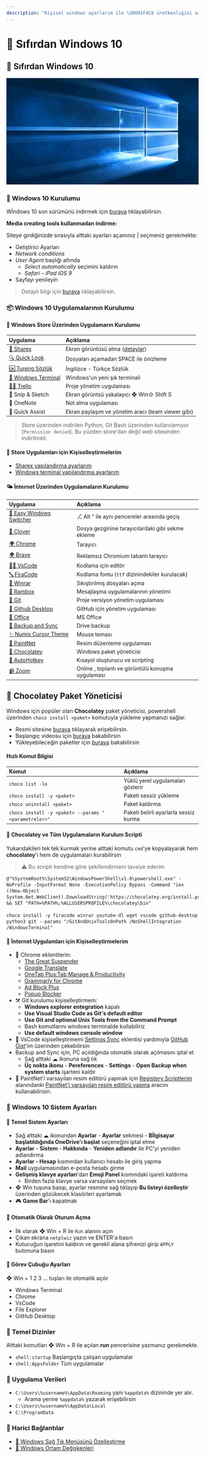 ```yaml
---
description: "Kişisel windows ayarlarım ile \U0001F4C8 üretkenliğini arttırmaya ne dersin?"
---
```


# 🚀 Sıfırdan Windows 10

## 🚀 Sıfırdan Windows 10

![](../.gitbook/assets/windows_10_pic.png)

### 👷‍ Windows 10 Kurulumu

Wİndows 10 son sürümünü indirmek için [buraya](https://www.microsoft.com/tr-tr/software-download/windows10) tıklayabilirsin.

**Media creating tools kullanmadan indirme:**

Siteye girdiğinizde sırasıyla alttaki ayarları açamınız \| seçmeniz gerekmekte:

* Geliştirici Ayarları
* _Network conditions_
* _User Agent_ başlığı altında
  * _Select automatically_ seçimini kaldırın
  * _Safari – iPad iOS 9_
* Sayfayı yenileyin

> Detaylı bilgi için [buraya](https://pureinfotech.com/download-windows-10-iso-without-media-creation-tool/) tıklayabilirsin.

### 📦 Windows 10 Uygulamalarının Kurulumu

#### 👜 Windows Store Üzerinden Uygulamarın Kurulumu

| Uygulama | Açıklama |
| :--- | :--- |
| [🎴 Sharex](https://www.microsoft.com/tr-tr/p/sharex/9nblggh4z1sp?activetab=pivot%3Aoverviewtab) | Ekran görüntüsü alma \([detaylar](https://www.youtube.com/watch?v=NB32QYt8WfI)\) |
| [🔍 Quick Look](https://www.microsoft.com/tr-tr/p/quicklook/9nv4bs3l1h4s?activetab=pivot:overviewtab) | Dosyaları açamadan SPACE ile önizleme |
| [🆗 Tureng Sözlük](https://www.microsoft.com/tr-tr/p/tureng-sozluk/9wzdncrfjb1g?utm_source=AppAgg.com&utm_medium=AppAgg&utm_campaign=AppAgg&rtc=1&activetab=pivot:overviewtab) | İngilizce - Türkçe Sözlük |
| [🖤 Windows Terminal](https://www.microsoft.com/tr-tr/p/windows-terminal-preview/9n0dx20hk701?activetab=pivot:overviewtab) | Windows'un yeni şık terminali |
| [👨‍💼 Trello](https://www.microsoft.com/tr-tr/p/trello/9nblggh4xxvw?activetab=pivot:overviewtab) | Proje yönetim uygulaması |
| 🎴 Snip & Sketch | Ekran görüntsü yakalayıcı ❖ Win⇧ Shift S |
| 📔 OneNote | Not alma uygulaması |
| 🤝 Quick Assist | Ekran paylaşım ve yönetim aracı \(team viewer gibi\) |

> Store üzerinden indirilen Python, Git Bash üzerinden kullanılamıyor \(`Permission denied`\). Bu yüzden store'dan değil web sitesinden indirilmeli.

#### 🤸‍ Store Uygulamları için Kişiselleştirmelerim

* [Sharex yapılandırma ayarlarım](https://drive.google.com/uc?id=18qJhuV9gOZYnRBdKklEA0UmMnwyJO8xV)
* [Windows terminal yapılandırma ayarlarım](https://gist.github.com/yedhrab/748ed0216864c3ea0dea224d988c97cb)

#### 🌤 İnternet Üzerinden Uygulamaların Kurulumu

| Uygulama | Açıklama |
| :--- | :--- |
| [🔁 Easy Windows Switcher](https://neosmart.net/EasySwitch/) | ⎇ Alt " ile aynı pencereler arasında geçiş |
| [📂 Clover](http://en.ejie.me/) | Dosya gezginine tarayıcılardaki gibi sekme ekleme |
| [🌍 Chrome](https://www.google.com/chrome/) | Tarayıcı |
| [🌍 Brave](https://brave.com/) | Reklamsız Chromium tabanlı tarayıcı |
| [👨‍💻 VsCode](https://code.visualstudio.com/download) | Kodlama için editör |
| [🔤 FiraCode](https://github.com/tonsky/FiraCode) | Kodlama fontu \(`ttf` dizinindekiler kurulacak\) |
| [📂 Winrar](https://www.win-rar.com/download.html?&L=0) | Sıkıştırılmış dosyaları açma |
| [📨 Rambox](https://rambox.pro/#pricing) | Mesajlaşma uygulamalarının yönetimi |
| [🌳 Git](https://git-scm.com/downloads) | Proje versiyon yönetim uygulaması |
| [🐙 Github Desktop](https://desktop.github.com/) | GitHub için yönetim uygulaması |
| [🏢 Office](https://bit.ly/2kjVZe9) | MS Office |
| [📂 Backup and Sync](https://www.google.com/drive/download/backup-and-sync/) | Drive backup |
| [✨ Numix Cursor Theme](https://drive.google.com/uc?id=1odtFIqAEfnvBH5Zk5ZefPnm77kZIxxQp) | Mouse teması |
| [📐 PaintNet](https://www.dotpdn.com/downloads/pdn.html) | Resim düzenleme uygulaması |
| [🍫 Chocolatey](https://chocolatey.org/) | Windows paket yöneticisi |
| [💫 AutoHotkey](https://www.autohotkey.com/) | Kısayol oluşturucu ve scripting |
| [📹 Zoom](https://zoom.us/) | Online , toplantı ve görüntülü konuşma uygulaması |

## 🍫 Chocolatey Paket Yöneticisi

Windows için popüler olan **Chocolatey** paket yöneticisi, powershell üzerinden `choco install <paket>` komutuyla yükleme yapmanızı sağlar.

* Resmi sitesine [buraya](https://chocolatey.org/) tıklayarak erişebilirsin.
* Başlangıç videosu için [buraya](https://www.youtube.com/watch?v=hfgZYpo5moA) bakabilirsin
* Yükleyebileceğin paketler için [buraya](https://chocolatey.org/packages) bakabilirsin

#### Hızlı Komut Bilgisi

| Komut | Açıklama |
| :--- | :--- |
| `choco list -lo` | Yüklü yerel uygulamaları gösterir |
| `choco install -y <paket>` | Paketi sessiz yükleme |
| `choco uninstall <paket>` | Paket kaldırma |
| `choco install -y <paket> --params "<parametreler>"` | Paketi belirli ayarlarla sessiz kurma |

#### 🍫 Chocolatey ve Tüm Uygulamaların Kurulum Scripti

Yukarıdakileri tek tek kurmak yerine alttaki komutu `cmd`'ye kopyalayarak hem **chocolatey**'i hem de uygulamaları kurabilirsin

> ⚠ Bu scripti kendine göre şekillendirmeni tavsiye ederim

```text
@"%SystemRoot%\System32\WindowsPowerShell\v1.0\powershell.exe" -NoProfile -InputFormat None -ExecutionPolicy Bypass -Command "iex ((New-Object System.Net.WebClient).DownloadString('https://chocolatey.org/install.ps1'))" && SET "PATH=%PATH%;%ALLUSERSPROFILE%\chocolatey\bin"

choco install -y firacode winrar youtube-dl wget vscode github-desktop python3 git --params "/GitAndUnixToolsOnPath /NoShellIntegration /WindowsTerminal"
```

#### 🤸‍ İnternet Uygulamları için Kişiselleştirmelerim

* 🎇 Chrome eklentilerin:
  * [The Great Suspender](https://chrome.google.com/webstore/detail/the-great-suspender/klbibkeccnjlkjkiokjodocebajanakg?hl=en)
  * [Google Translate](https://chrome.google.com/webstore/search/translate?hl=en)
  * [OneTab Plus:Tab Manage & Productivity](https://chrome.google.com/webstore/detail/onetab-plustab-manage-pro/lepdjbhbkpfenckechpdfohdmkhogojf?hl=en)
  * [Grammarly for Chrome](https://chrome.google.com/webstore/detail/grammarly-for-chrome/kbfnbcaeplbcioakkpcpgfkobkghlhen?hl=en)
  * [Ad Block Plus](https://chrome.google.com/webstore/detail/adblock-plus-free-ad-bloc/cfhdojbkjhnklbpkdaibdccddilifddb)
  * [Popup Blocker](https://chrome.google.com/webstore/detail/pop-up-blocker-for-chrome/bkkbcggnhapdmkeljlodobbkopceiche)
* ⚒ Git kurulumu kişiselleştirmem:
  * **Windows explorer entegration** kapalı
  * **Use Visual Studio Code as Git's default editor**
  * **Use Git and optional Unix Tools from the Command Prompt**
  * Bash komutlarını windows terminalde kullabiliriz
  * **Use default windows console window**
* 🥧 VsCode kişiselleştirmemi [Settings Sync](https://marketplace.visualstudio.com/itemdetails?itemName=Shan.code-settings-sync) eklentisi yardımıyla [GitHub Gist](https://gist.github.com/yedhrab/4b13743a36cece5c3c22a5042897a83d)'im üzerinden çekebilirsin
* Backup and Sync için, PC açıldığında otomatik olarak açılmasını iptal et
  * Sağ alttaki ☁ ikonuna sağ tık
  * **Üç nokta ikonu** - **Pereferences** - **Settings** - **Open Backup when system starts** işarteni kaldır
* 🔧 PaintNet'i varsayılan resim editörü yapmak için [Registery Scriptlerim](https://github.com/yedhrab/YWindows10/tree/0c092d489e79c475b0a1f5ae555a12a98465b295/1%20-%20Sıfırdan%20Windows%2010/Registery%20Scriptlerim/README.md) alanındanki [PaintNet'i varsayılan resim editörü yapma](https://github.com/yedhrab/YWindows10/tree/0c092d489e79c475b0a1f5ae555a12a98465b295/1%20-%20Sıfırdan%20Windows%2010/Registery%20Scriptlerim/PaintNet%27i%20varsayılan%20resim%20editörü%20yapma.reg) aracını kullanabilrisin.

### 🔨 Windows 10 Sistem Ayarları

#### 🧱 Temel Sistem Ayarları

* Sağ alttaki ☁ ikonundan **Ayarlar** - **Ayarlar** sekmesi - **Bİlgisayar başlatıldığında OneDrive'ı başlat** seçeneğini iptal etme
* **Ayarlar** - **Sistem** - **Hakkında** - **Yeniden adlandır** ile PC'yi yeniden adlandırma
* **Ayarlar - Hesap** kısmından kullanıcı hesabı ile giriş yapma
* **Mail** uygulamasından e-posta hesabı girme
* **Gelişmiş klavye ayarları**'dan **Emoji Panel** kısmındaki işareti kaldırma
  * Birden fazla klavye varsa varsayılanı seçmek
* ❖ Win tuşuna basıp, ayarlar resmine sağ tıklayıp **Bu listeyi özelleştir** üzerinden gözükecek klasörleri ayarlamak
* 🎮 **Game Bar**'ı kapatmak

#### 🔑 Otomatik Olarak Oturum Açma

* İlk olarak ❖ Win + R ile `Run` alanını açın
* Çıkan ekrana `netplwiz` yazın ve ENTER'a basın
* Kutucuğun işaretini kaldırın ve gerekli alana şifrenizi girip `APPLY` butonuna basın

#### 🍢 Görev Çubuğu Ayarları

❖ Win + 1 2 3 ... tuşları ile otomatik açılır

* Windows Terminal
* Chrome
* VsCode
* File Explorer
* GitHub Desktop

### 📂 Temel Dizinler

Alttaki komutları ❖ Win + R ile açılan **run** pencerisine yazmanız gerekmekte.

* `shell:startup` Başlangıçta çalışan uygulamalar
* `shell:AppsFolder` Tüm uygulamalar

### 📀 Uygulama Verileri

* `C:\Users\%username%\AppData\Roaming` yani `%appdata%` dizininde yer alır.
  * Arama yerine `%appdata%` yazarak erişebilirsin
* `C:\Users\%username%\AppData\Local`
* `C:\ProgramData`

### 🔗 Harici Bağlantılar

* [🧱 Windows Sağ Tık Menüsünü Özelleştirme](https://github.com/yedhrab/YWindows10/tree/0c092d489e79c475b0a1f5ae555a12a98465b295/1%20-%20Sıfırdan%20Windows%2010/Windows%2010%20Diğer%20Notlar/Windows%20Sağ%20Tık%20Menüsünü%20Özelleştirme.md)
* [🌆 Windows Ortam Değişkenleri](https://github.com/yedhrab/YWindows10/tree/0c092d489e79c475b0a1f5ae555a12a98465b295/1%20-%20Sıfırdan%20Windows%2010/Windows%2010%20Diğer%20Notlar/Windows%20Ortam%20Değişkenleri.md)

